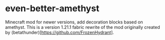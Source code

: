 # even-better-amethyst
Minecraft mod for newer versions, add decoration blocks based on amethyst.
This is a version 1.21.1 fabric rewrite of the mod originally created by (betathunder)[https://github.com/FrozenHydrant].
